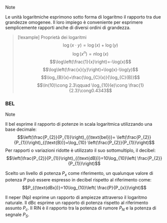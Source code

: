 >[!note]
>Le unità logaritmiche esprimono sotto forma di logaritmo il rapporto tra due grandezze omogenee. Il loro impiego è conveniente per esprimere semplicemente rapporti anche di diversi ordini di grandezza.

>[!example] Proprietà dei logaritmi
>$$\log(x\cdot y)=\log(x)+\log(y)$$
>$$\log(x^{n})=n\log(x)$$
>$$\log\left(\frac{1}{x}\right)=-\log(x)$$
>$$\log\left(\frac{x}{y}\right)=\log(x)-\log(y)$$
>$$\log_{B}(x)=\frac{\log_{C}(x)}{\log_{C}(B)}$$
>$$\ln(10)\cong 2.3\qquad \log_{10}(e)\cong \frac{1}{2.3}\cong0.4343$$

### BEL
>[!note]
>Il bel esprime il rapporto di potenze in scala logaritmica utilizzando una base decimale: $$\left(\frac{P_{2}}{P_{1}}\right)_{(\text{bel})}= \left(\frac{P_{2}}{P_{1}}\right)_{(\text{B})}=\log_{10} \left(\frac{P_{2}}{P_{1}}\right)$$
>Per rapporti o variazioni ridotte è utilizzato il suo sottomultiplo, il decibel: $$\left(\frac{P_{2}}{P_{1}}\right)_{(\text{dB})}=10\log_{10}\left( \frac{P_{2}}{P_{1}}\right)$$
>
>Scelto un livello di potenza $P_{x}$ come riferimento, un qualunque valore di potenza $P$ può essere espresso in decibel rispetto al riferimento come: $$P_{(\text{dBx})}=10\log_{10}\left( \frac{P}{P_{x}}\right)$$

Il neper ($\text{Np}$) esprime un rapporto di ampiezze attraverso il logaritmo naturale.
Il $\text{dBc}$ esprime un rapporto di potenza rispetto al riferimento assunto $P_{c}$.
Il RIN è il rapporto tra la potenza di rumore $P_{N}$ e la potenza di segnale $P_{S}$.
